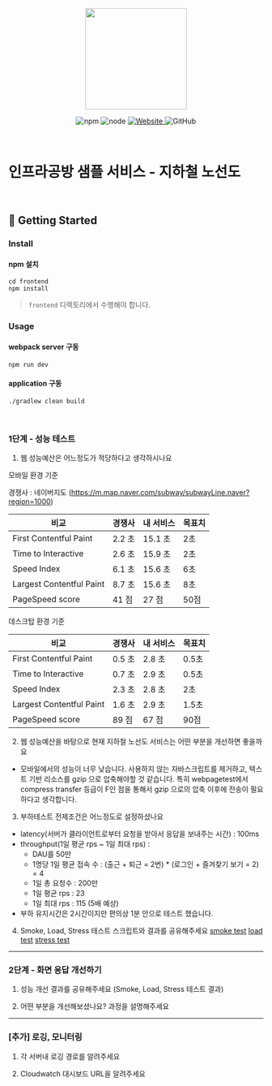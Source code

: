 <p align="center">
    <img width="200px;" src="https://raw.githubusercontent.com/woowacourse/atdd-subway-admin-frontend/master/images/main_logo.png"/>
</p>
<p align="center">
  <img alt="npm" src="https://img.shields.io/badge/npm-%3E%3D%205.5.0-blue">
  <img alt="node" src="https://img.shields.io/badge/node-%3E%3D%209.3.0-blue">
  <a href="https://edu.nextstep.camp/c/R89PYi5H" alt="nextstep atdd">
    <img alt="Website" src="https://img.shields.io/website?url=https%3A%2F%2Fedu.nextstep.camp%2Fc%2FR89PYi5H">
  </a>
  <img alt="GitHub" src="https://img.shields.io/github/license/next-step/atdd-subway-service">
</p>

<br>

# 인프라공방 샘플 서비스 - 지하철 노선도

<br>

## 🚀 Getting Started

### Install
#### npm 설치
```
cd frontend
npm install
```
> `frontend` 디렉토리에서 수행해야 합니다.

### Usage
#### webpack server 구동
```
npm run dev
```
#### application 구동
```
./gradlew clean build
```
<br>


### 1단계 - 성능 테스트
1. 웹 성능예산은 어느정도가 적당하다고 생각하시나요

모바일 환경 기준

경쟁사 : 네이버지도 (https://m.map.naver.com/subway/subwayLine.naver?region=1000)

| 비교                       | 경쟁사   | 내 서비스  | 목표치 |
|--------------------------|-------|--------|-----|
| First Contentful Paint   | 2.2 초 | 15.1 초 | 2초  |
| Time to Interactive      | 2.6 초 | 15.9 초 | 2초  |
| Speed Index              | 6.1 초 | 15.6 초 | 6초  |
| Largest Contentful Paint | 8.7 초 | 15.6 초 | 8초  |
| PageSpeed score          | 41 점  | 27 점   | 50점 |

데스크탑 환경 기준

| 비교                       | 경쟁사   | 내 서비스 | 목표치  |
|--------------------------|-------|-------|------|
| First Contentful Paint   | 0.5 초 | 2.8 초 | 0.5초 |
| Time to Interactive      | 0.7 초 | 2.9 초 | 0.5초 |
| Speed Index              | 2.3 초 | 2.8 초 | 2초   |
| Largest Contentful Paint | 1.6 초 | 2.9 초 | 1.5초 |
| PageSpeed score          | 89 점  | 67 점  | 90점  |

2. 웹 성능예산을 바탕으로 현재 지하철 노선도 서비스는 어떤 부분을 개선하면 좋을까요
- 모바일에서의 성능이 너무 낮습니다. 사용하지 않는 자바스크립트를 제거하고, 텍스트 기반 리소스를 gzip 으로 압축해야할 것 같습니다.
  특히 webpagetest에서 compress transfer 등급이 F인 점을 통해서 gzip 으로의 압축 이후에 전송이 필요하다고 생각합니다.  
3. 부하테스트 전제조건은 어느정도로 설정하셨나요
- latency(서버가 클라이언트로부터 요청을 받아서 응답을 보내주는 시간) : 100ms 
- throughput(1일 평균 rps ~ 1일 최대 rps) : 
  - DAU를 50만
  - 1명당 1일 평균 접속 수 : (출근 + 퇴근 = 2번) * (로그인 + 즐겨찾기 보기 = 2) = 4  
  - 1일 총 요청수 : 200만
  - 1일 평균 rps : 23
  - 1일 최대 rps : 115 (5배 예상)
- 부하 유지시간은 2시간이지만 편의상 1분 안으로 테스트 했습니다.
4. Smoke, Load, Stress 테스트 스크립트와 결과를 공유해주세요
[smoke test](infra-subway-monitoring/test-result/smoke.md)
[load test](infra-subway-monitoring/test-result/load.md)
[stress test](infra-subway-monitoring/test-result/stress.md)

---

### 2단계 - 화면 응답 개선하기
1. 성능 개선 결과를 공유해주세요 (Smoke, Load, Stress 테스트 결과)

2. 어떤 부분을 개선해보셨나요? 과정을 설명해주세요

---

### [추가] 로깅, 모니터링
1. 각 서버내 로깅 경로를 알려주세요

2. Cloudwatch 대시보드 URL을 알려주세요
